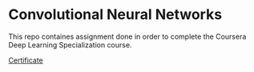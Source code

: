 # Convolutional Neural Networks

This repo containes assignment done in order to complete the Coursera Deep Learning Specialization course.

[Certificate](https://www.coursera.org/account/accomplishments/verify/6F37N55JTBT6)
